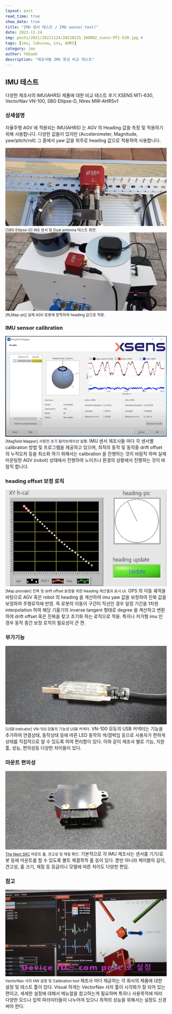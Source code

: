 ```yaml
---
layout: post
read_time: true
show_date: true
title: "IMU 센서 테스트 / IMU sensor test!"
date: 2021-11-24
img: posts/2021/20211124/20220225_100802_xsens-MTi-630.jpg # 
tags: [imu, labview, ins, AHRS]
category: imu
author: Ybbaek
description: "제조사별 IMU 특성 비교 테스트"
---
```

## IMU 테스트
다양한 제조사의 IMU(AHRS) 제품에 대한 비교 테스트 후기
XSENS MTi-630, VectorNav VN-100, SBG Ellipse-D, Ntrex MW-AHRSv1

### 상세설명
자율주행 AGV 에 적용되는 IMU(AHRS) 는 AGV 의 Heading 값을 측정 및 적용하기 위해 사용합니다.
다양한 값들이 있지만 (Accelerometer, Magnitude, yaw/pitch/roll) 그 중에서 yaw 값을 위주로 heading 값으로 적용하여 사용합니다.

![INS](./assets/img/posts/2021/20211124/SBG_Ellipse-D_simple-dual-antenna.jpg)
<small>[SBG Ellipse-D] INS 센서 및 Dual antenna 테스트 화면.</small>
![Mount](./assets/img/posts/2021/20211124/SBG_Ellipse-D_scout-mini.jpg)
<small>[RLMap-prj] 실제 AGV 로봇에 장착하여 heading 값으로 적용.</small>

### IMU sensor calibration
![센서 Calibration](./assets/img/posts/2021/20211124/XSENS-calibration.png)
<small>[Magfield Mapper] 사용전 초기 칼리브레이션 실행.</small>
IMU 센서 제조사들 마다 각 센서별 calibration 방법 및 프로그램을 제공하고 있으며, 최적의 동작 및 동작중 drift offset 의 누적오차 등을 최소화 하기 위해서는 calibration 을 진행하는 것이 바람직 하며 실제 마운팅한 AGV (robot) 상태에서 진행하여 노이즈나 환경의 상황에서 진행하는 것이 바람직 합니다.

### heading offset 보정 로직
![ robot](./assets/img/posts/2021/20211124/heading.png)
<small>[Map provider] 진북 및 drift offset 보정을 위한 Heading 계산결과 표시 UI.</small>
GPS 의 이동 궤적을 바탕으로 AGV 혹은 robot 의 heading 을 계산하여 imu yaw 값을 보정하여 진북 값을 보정하여 주행로직에 반영. 즉 로봇의 이동이 구간이 직선인 경우 일정 기간을 1차원 interpolation 하여 해당 기울기의 inverse tangent 형태로 degree 을 계산하고 변환하여 drift offset 혹은 진북을 찾고 초기화 하는 로직으로 적용.
특히나 저가형 imu 인 경우 동작 중간 보정 로직의 필요성이 큰 편.

### 부가기능
![VN-100 USB connector](./assets/img/posts/20211124/VN-100_USB-connector_1.jpg)
<small>[USB indicator] VN-100 모듈의 기능성 USB 커넥터.</small>
VN-100 모듀의 USB 커넥터는 기능을 추가하여 연결상태, 동작상태 등에 따른 LED 동작의 색/깜박임 등으로 사용자가 편하게 상태를 직접적으로 알 수 있도록 하여 편리함이 있다. 이와 같이 제조사 별로 기능, 지원 툴, 성능, 편의성등 다양한 차이들이 있다.

### 마운트 편의성
![The Next SRC](./assets/img/posts/20211124/VN-100_hole.jpg)
<small>[The Next SRC](https://github.com/yunbum/SRC) 마운트 홀, 견고성 및 재질 확인.</small>
기본적으로 각 IMU 제조사는 센서를 기기/로봇 등에 마운트를 할 수 있도록 볼트 체결목적 홀 등이 있다. 
뿐만 아니라 케이블의 길이, 견고성, 홀 크기, 재질 등 등급이나 모델에 따른 차이도 다양한 편임.

### 참고
![cartpole](./assets/img/posts/2021/20211124/VectorNav_tool.png)
<small>VectorNav 사의 HW 설정 및 Calibration tool  </small>
제조사 마다 제공하는 각 회사의 제품에 대한 설정 및 테스트 툴이 있다. Visual 하게는 VectorNav 사의 툴이 시각화가 잘 되어 있는 편이고, 세세한 설정에 대해서 메뉴얼을 참고하는게 필요하며 특히나 사용목적에 따라 다양한 모드나 입력 파라미터들이 나누어져 있으니 최적의 성능을 위해서는 설정도 신경써야 한다.